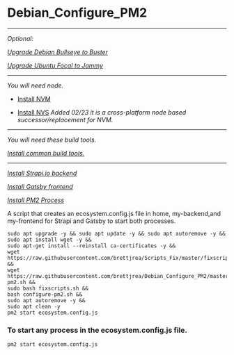 # Debian_Configure_PM2
___
*Optional:*

*[Upgrade Debian Bullseye to Buster](https://github.com/brettjrea/Debian_Bullseye_Upgrade_Script)*

*[Upgrade Ubuntu Focal to Jammy](https://github.com/brettjrea/Ubuntu_Jammy_Upgrade_Script)*

---
*You will need node.*

* [Install NVM](https://github.com/brettjrea/Debian_Install_NVM)

* [Install NVS](https://github.com/brettjrea/Debian_Install_NVS)
*Added 02/23 it is a cross-platform node based successor/replacement for NVM.*
---

*You will need these build tools.*

*[Install common build tools.](https://github.com/brettjrea/Debian_Install_Common_Build_Tools)*

---
*[Install Strapi.io backend](https://github.com/brettjrea/Debian_Strapi_Backend_API)*

*[Install Gatsby frontend](https://github.com/brettjrea/Gatsby_Typescript_Styled_Components)*

*[Install PM2 Process](https://github.com/brettjrea/Debian_Configure_PM2)*

A script that creates an ecosystem.config.js file in home, my-backend,and my-frontend for Strapi and Gatsby to start both processes.

```
sudo apt upgrade -y && sudo apt update -y && sudo apt autoremove -y &&
sudo apt install wget -y &&
sudo apt-get install --reinstall ca-certificates -y &&
wget https://raw.githubusercontent.com/brettjrea/Scripts_Fix/master/fixscripts.sh &&
wget https://raw.githubusercontent.com/brettjrea/Debian_Configure_PM2/master/configure-pm2.sh &&
sudo bash fixscripts.sh &&
bash configure-pm2.sh && 
sudo apt autoremove -y &&
sudo apt clean -y
pm2 start ecosystem.config.js
```


### To start any process in the ecosystem.config.js file.

```
pm2 start ecosystem.config.js
```
